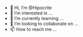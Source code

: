 - 👋 Hi, I’m @Hipocrite
- 👀 I’m interested in ...
- 🌱 I’m currently learning ...
- 💞️ I’m looking to collaborate on ...
- 📫 How to reach me ...

<!---
Hipocrite/Hipocrite is a ✨ special ✨ repository because its `README.md` (this file) appears on your GitHub profile.
You can click the Preview link to take a look at your changes.
--->
